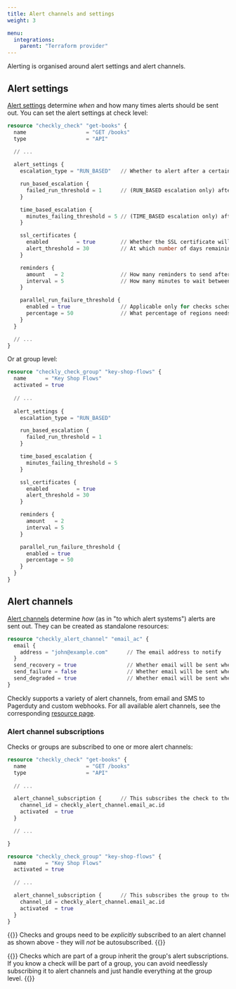 ```yaml
---
title: Alert channels and settings
weight: 3

menu:
  integrations:
    parent: "Terraform provider"
---
```


Alerting is organised around alert settings and alert channels.

## Alert settings

[Alert settings](https://www.checklyhq.com/docs/alerting/) determine _when_ and how many times alerts should be sent out. You can set the alert settings at check level:

```terraform
resource "checkly_check" "get-books" {
  name                   = "GET /books"
  type                   = "API"
  
  // ...

  alert_settings {
    escalation_type = "RUN_BASED"   // Whether to alert after a certain number of runs or time

    run_based_escalation {
      failed_run_threshold = 1      // (RUN_BASED escalation only) after how many failed runs to send an alert
    }

    time_based_escalation {
      minutes_failing_threshold = 5 // (TIME_BASED escalation only) after how many minutes spent in failing state to send an alert
    }

    ssl_certificates {
      enabled         = true        // Whether the SSL certificate will be checked for expiry
      alert_threshold = 30          // At which number of days remaining before expiry should the alert be sent
    }

    reminders {
      amount   = 2                  // How many reminders to send after the first alert
      interval = 5                  // How many minutes to wait between reminders
    }

    parallel_run_failure_threshold {
      enabled = true                // Applicable only for checks scheduled in parallel in multiple locations
      percentage = 50               // What percentage of regions needs to fail to trigger a failure alert
    }
  }

  // ...
}
```

Or at group level:

```terraform
resource "checkly_check_group" "key-shop-flows" {
  name      = "Key Shop Flows"
  activated = true
  
  // ...
  
  alert_settings {
    escalation_type = "RUN_BASED"

    run_based_escalation {
      failed_run_threshold = 1
    }

    time_based_escalation {
      minutes_failing_threshold = 5
    }

    ssl_certificates {
      enabled         = true
      alert_threshold = 30
    }

    reminders {
      amount   = 2
      interval = 5
    }

    parallel_run_failure_threshold {
      enabled = true
      percentage = 50
    }
  }
}
```

## Alert channels

[Alert channels](https://www.checklyhq.com/docs/alerting/alert-channels/) determine _how_ (as in "to which alert systems") alerts are sent out. They can be created as standalone resources:

```terraform
resource "checkly_alert_channel" "email_ac" { 
  email {
    address = "john@example.com"      // The email address to notify
  }
  send_recovery = true                // Whether email will be sent when a check recovers
  send_failure = false                // Whether email will be sent when a check fails
  send_degraded = true                // Whether email will be sent when a check's performance degrades
}
```

Checkly supports a variety of alert channels, from email and SMS to Pagerduty and custom webhooks. For all available alert channels, see the corresponding [resource page](https://registry.terraform.io/providers/checkly/checkly/latest/docs/resources/alert_channel).

### Alert channel subscriptions

Checks or groups are subscribed to one or more alert channels:

```terraform
resource "checkly_check" "get-books" {
  name                   = "GET /books"
  type                   = "API"
  
  // ...

  alert_channel_subscription {      // This subscribes the check to the alert channel
    channel_id = checkly_alert_channel.email_ac.id
    activated  = true
  }

  // ...

}

resource "checkly_check_group" "key-shop-flows" {
  name      = "Key Shop Flows"
  activated = true
  
  // ...

  alert_channel_subscription {      // This subscribes the group to the alert channel
    channel_id = checkly_alert_channel.email_ac.id
    activated  = true
  }
}
```

{{<warning>}}
Checks and groups need to be _explicitly_ subscribed to an alert channel as shown above - they will _not_ be autosubscribed.
{{</warning>}}

{{<info>}}
Checks which are part of a group inherit the group's alert subscriptions. If you know a check will be part of a group, you can avoid needlessly subscribing it to alert channels and just handle everything at the group level.
{{</info>}}
